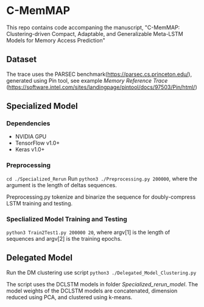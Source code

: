 # C-MemMAP

This repo contains code accompaning the manuscript, "C-MemMAP: Clustering-driven Compact, Adaptable, and Generalizable Meta-LSTM Models for Memory Access Prediction"

## Dataset 
The trace uses the PARSEC benchmark(https://parsec.cs.princeton.edu/), generated using Pin tool, see example *Memory Reference Trace* (https://software.intel.com/sites/landingpage/pintool/docs/97503/Pin/html/)

## Specialized Model
### Dependencies
* NVIDIA GPU
* TensorFlow v1.0+
* Keras v1.0+

### Preprocessing
`cd ./Specialized_Rerun`
Run `python3 ./Preprocessing.py 200000`, where the argument is the length of deltas sequences.

Preprocessing.py tokenize and binarize the sequence for doubly-compress LSTM training and testing.

### Speclialized Model Training and Testing
`python3 Train2Test1.py 200000 20`, where argv[1] is the length of sequences and argv[2] is the training epochs.

## Delegated Model
Run the DM clustering use script `python3 ./Delegated_Model_Clustering.py`

The script uses the DCLSTM models in folder *Specialized_rerun_model*. The model weights of the DCLSTM models are concatenated, dimension reduced using PCA, and clustered using k-means. 
